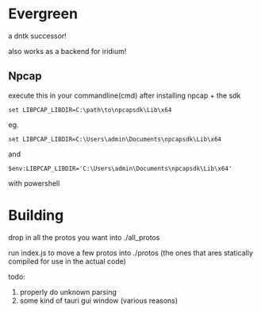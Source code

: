 # Evergreen

a dntk successor!

also works as a backend for iridium!



## Npcap

execute this in your commandline(cmd) after installing npcap + the sdk

``set LIBPCAP_LIBDIR=C:\path\to\npcapsdk\Lib\x64``

eg.

``set LIBPCAP_LIBDIR=C:\Users\admin\Documents\npcapsdk\Lib\x64``

and 

``$env:LIBPCAP_LIBDIR='C:\Users\admin\Documents\npcapsdk\Lib\x64'``

with powershell



# Building
drop in all the protos you want into ./all_protos 

run index.js to move a few protos into ./protos (the ones that ares statically compiled for use in the actual code)




todo:

1. properly do unknown parsing
2. some kind of tauri gui window (various reasons)